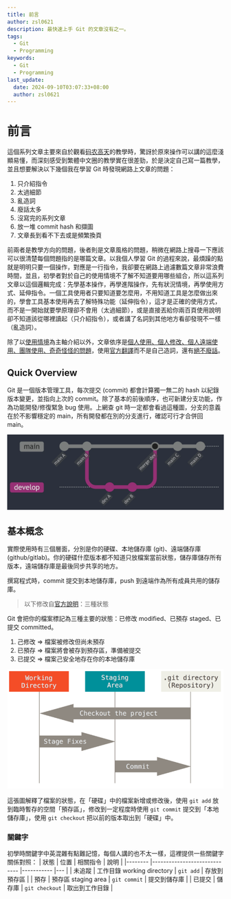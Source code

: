 ```yaml
---
title: 前言
author: zsl0621
description: 最快速上手 Git 的文章沒有之一。
tags:
  - Git
  - Programming
keywords:
  - Git
  - Programming
last_update:
  date: 2024-09-10T03:07:33+08:00
  author: zsl0621
---
```


# 前言

這個系列文章主要來自於觀看[码农高天](https://www.youtube.com/watch?v=uj8hjLyEBmU)的教學時，驚訝於原來操作可以講的這麼淺顯易懂，而深刻感受到繁體中文圈的教學實在很差勁，於是決定自己寫一篇教學，並且想要解決以下幾個我在學習 Git 時發現網路上文章的問題：

1. 只介紹指令
2. 太過細節
3. 亂造詞
4. 廢話太多
5. 沒寫完的系列文章
6. 放一堆 commit hash 和擷圖
7. 文章長到看不下去或是頻繁換頁

前兩者是教學方向的問題，後者則是文章風格的問題，稍微在網路上搜尋一下應該可以很清楚每個問題指的是哪篇文章。以我個人學習 Git 的過程來說，最煩躁的點就是明明只要一個操作，對應是一行指令，我卻要在網路上過濾數篇文章非常浪費時間，並且，初學者對於自己的使用情境不了解不知道要用哪些組合，所以這系列文章以這個邏輯完成：先學基本操作，再學進階操作，先有狀況情境，再學使用方式、延伸指令。一個工具使用者只要知道要怎麼用，不用知道工具是怎麼做出來的，學會工具基本使用再去了解特殊功能（延伸指令），這才是正確的使用方式，而不是一開始就要學原理卻不會用（太過細節），或是直接丟給你兩百頁使用說明卻不知道該從哪裡讀起（只介紹指令），或者講了名詞到其他地方看卻發現不一樣（亂造詞）。

除了以<u>使用情境</u>為主軸介紹以外，文章依序是<u>個人使用、個人修改、個人遠端使用、團隊使用、奇奇怪怪的問題</u>，使用[官方翻譯](https://git-scm.com/book/zh/v2)而不是自己造詞，還有<u>絕不廢話</u>。

## Quick Overview
Git 是一個版本管理工具，每次提交 (commit) 都會計算獨一無二的 hash 以紀錄版本變更，並指向上次的 commit。除了基本的前後順序，也可新建分支功能，作為功能開發/修復緊急 bug 使用。上網查 git 時一定都會看過這種圖，分支的意義在於不影響穩定的 main，所有開發都在別的分支進行，確認可行才合併回 main。

![Git branch](branch.webp "Git branch")

## 基本概念
實際使用時有三個層面，分別是你的硬碟、本地儲存庫 (git)、遠端儲存庫 (github/gitlab)。你的硬碟什麼版本都不知道只放檔案當前狀態，儲存庫儲存所有版本，遠端儲存庫是最後同步共享的地方。

撰寫程式時，commit 提交到本地儲存庫，push 到遠端作為所有成員共用的儲存庫。

> 以下修改自[官方說明](https://git-scm.com/book/zh-tw/v2/%E9%96%8B%E5%A7%8B-Git-%E5%9F%BA%E7%A4%8E%E8%A6%81%E9%BB%9E)：三種狀態   

Git 會把你的檔案標記為三種主要的狀態：已修改 modified、已預存 staged、已提交  committed。 
1. 己修改 => 檔案被修改但尚未預存
2. 已預存 => 檔案將會被存到預存區，準備被提交
3. 已提交 => 檔案己安全地存在你的本地儲存庫

![Git 檔案狀態](areas.png "Git 檔案狀態")

這張圖解釋了檔案的狀態，在「硬碟」中的檔案新增或修改後，使用 `git add` 放到臨時暫存的空間「預存區」，修改到一定程度時使用 `git commit` 提交到「本地儲存庫」，使用 `git checkout` 把以前的版本取出到「硬碟」中。



### 關鍵字
初學時關鍵字中英混雜有點難記憶，每個人講的也不太一樣，這裡提供一些關鍵字關係對照：
| 狀態 	| 位置                         	| 相關指令 	|   說明    |
|--------	|-----------------------------	|-----------	|---	|
| 未追蹤 	| 工作目錄 working directory 	| `git add` 	| 存放到預存區  	|
| 預存   	| 預存區 staging area      	| `git commit` 	| 提交到儲存庫	|
| 已提交 	| 儲存庫                   	  | `git checkout` | 取出到工作目錄	|